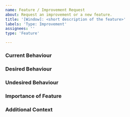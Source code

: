 ```yaml
---
name: Feature / Improvement Request
about: Request an improvement or a new feature.
title: '[Window]: <short description of the feature>'
labels: 'Type: Improvement'
assignees: ''
type: 'Feature'

---
```


### Current Behaviour

<!--- Please provide information about the undesired current behaviour. -->

### Desired Behaviour

<!--- Explain how the program should behave once the issue has been resolved. -->

### Undesired Behaviour

<!--- Please provide information about undesired behaviour that should be avoided. -->

### Importance of Feature

<!--- Please provide a brief description of why this feature is important. This will help us prioritize the feature. -->

### Additional Context

<!--- Please provide any additional context or screenshots about the feature request here if applicable -->